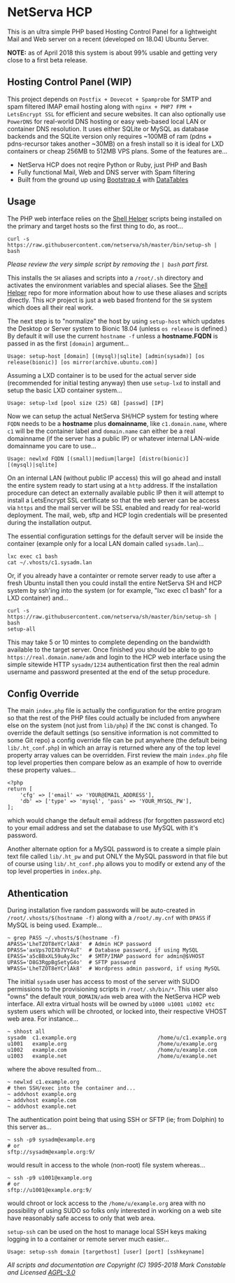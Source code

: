 # NetServa HCP

This is an ultra simple PHP based Hosting Control Panel for a lightweight
Mail and Web server on a recent (developed on 18.04) Ubuntu Server.

**NOTE:** as of April 2018 this system is about 99% usable and getting
very close to a first beta release.

## Hosting Control Panel (WIP)

This project depends on `Postfix + Dovecot + Spamprobe` for SMTP and spam
filtered IMAP email hosting along with `nginx + PHP7 FPM + LetsEncrypt
SSL` for efficient and secure websites. It can also optionally use
`PowerDNS` for real-world DNS hosting or easy web-based local LAN or
container DNS resolution. It uses either SQLite or MySQL as database
backends and the SQLite version only requires ~100MB of ram (pdns +
pdns-recursor takes another ~30MB) on a fresh install so it is ideal for
LXD containers or cheap 256MB to 512MB VPS plans. Some of the features
are...

- NetServa HCP does not reqire Python or Ruby, just PHP and Bash
- Fully functional Mail, Web and DNS server with Spam filtering
- Built from the ground up using [Bootstrap 4] with [DataTables]

## Usage

The PHP web interface relies on the [Shell Helper] scripts being installed
on the primary and target hosts so the first thing to do, as root...

    curl -s https://raw.githubusercontent.com/netserva/sh/master/bin/setup-sh | bash

_Please review the very simple script by removing the `| bash` part first._

This installs the `SH` aliases and scripts into a `/root/.sh` directory and
activates the environment variables and special aliases. See the [Shell
Helper] repo for more information about how to use these aliases and
scripts directly. This `HCP` project is just a web based frontend for the
`SH` system which does all their real work.

The next step is to "normalize" the host by using `setup-host` which
updates the Desktop or Server system to Bionic 18.04 (unless `os release`
is defined.) By default it will use the current `hostname -f` unless a
**hostname.FQDN** is passed in as the first `[domain]` argument...

    Usage: setup-host [domain] [(mysql)|sqlite] [admin(sysadm)] [os release(bionic)] [os mirror(archive.ubuntu.com)]

Assuming a LXD container is to be used for the actual server side
(recommended for initial testing anyway) then use `setup-lxd` to install
and setup the basic LXD container system...

    Usage: setup-lxd [pool size (25) GB] [passwd] [IP]

Now we can setup the actual NetServa SH/HCP system for testing where `FQDN`
needs to be a **hostname** plus **domainname**, like `c1.domain.name`,
where `c1` will be the container label and `domain.name` can either be a
real domainname (if the server has a public IP) or whatever internal
LAN-wide domainname you care to use...

    Usage: newlxd FQDN [(small)|medium|large] [distro(bionic)] [(mysql)|sqlite]

On an internal LAN (without public IP access) this will go ahead and
install the entire system ready to start using at a `http` address. If the
installation procedure can detect an externally available public IP then
it will attempt to install a LetsEncrypt SSL certificate so that the web
server can be access via `https` and the mail server will be SSL enabled
and ready for real-world deployment. The mail, web, sftp and HCP login
credentials will be presented during the installation output.

The essential configuration settings for the default server will be inside
the container (example only for a local LAN domain called `sysadm.lan`)...

    lxc exec c1 bash
    cat ~/.vhosts/c1.sysadm.lan

Or, if you already have a containter or remote server ready to use after a
fresh Ubuntu install then you could install the entire NetServa SH and HCP
system by ssh'ing into the system (or for example, "lxc exec c1 bash" for a
LXD container) and...

    curl -s https://raw.githubusercontent.com/netserva/sh/master/bin/setup-sh | bash
    setup-all

This may take 5 or 10 mintes to complete depending on the bandwidth
available to the target server. Once finished you should be able to go to
`https://real.domain.name/adm` and login to the HCP web interface using the
simple sitewide HTTP `sysadm/1234` authentication first then the real admin
username and password presented at the end of the setup procedure.

## Config Override

The main `index.php` file is actually the configuration for the entire
program so that the rest of the PHP files could actually be included from
anywhere else on the system (not just from `lib/php`) if the `INC` const
is changed. To override the default settings (so sensitive information is
not committed to some Git repo) a config override file can be put anywhere
(the default being `lib/.ht_conf.php`) in which an array is returned where
any of the top level property array values can be overridden. First review
the main `index.php` file top level properties then compare below as an
example of how to override these property values...

    <?php
    return [
        'cfg' => ['email' => 'YOUR@EMAIL_ADDRESS'],
        'db' => ['type' => 'mysql', 'pass' => 'YOUR_MYSQL_PW'],
    ];

which would change the default email address (for forgotten password etc)
to your email address and set the database to use MySQL with it's password.

Another alternate option for a MySQL password is to create a simple plain
text file called `lib/.ht_pw` and put ONLY the MySQL password in that file
but of course using `lib/.ht_conf.php` allows you to modify or extend any
of the top level properties in `index.php`.

## Athentication

During installation five random passwords will be auto-created in
`/root/.vhosts/$(hostname -f)` along with a `/root/.my.cnf` with `DPASS`
if MySQL is being used. Example...

    ~ grep PASS ~/.vhosts/$(hostname -f)
    APASS='LheTZOT8eYCrlAk8'  # Admin HCP password
    DPASS='axVps7OIXb7VY4uT'  # Database password, if using MySQL
    EPASS='a5cBBxXL59uAyJkc'  # SMTP/IMAP password for admin@$VHOST
    UPASS='D8G3RgpBgSetyG4o'  # SFTP password
    WPASS='LheTZOT8eYCrlAk8'  # Wordpress admin password, if using MySQL

The initial `sysadm` user has access to most of the server with SUDO
permissions to the provisioning scripts in `/root/.sh/bin/*`. This user
also "owns" the default `YOUR_DOMAIN/adm` web area with the NetServa HCP
web interface. All extra virtual hosts will be owned by `u1000 u1001 u1002
etc` system users which will be chrooted, or locked into, their respective
VHOST web area. For instance...

    ~ shhost all
    sysadm  c1.example.org                          /home/u/c1.example.org
    u1001   example.org                             /home/u/example.org
    u1002   example.com                             /home/u/example.com
    u1003   example.net                             /home/u/example.net

where the above resulted from...

    ~ newlxd c1.example.org
    # then SSH/exec into the container and...
    ~ addvhost example.org
    ~ addvhost example.com
    ~ addvhost example.net

The authentication point being that using SSH or SFTP (ie; from Dolphin) to
this server as...

    ~ ssh -p9 sysadm@example.org
    # or
    sftp://sysadm@example.org:9/

would result in access to the whole (non-root) file system whereas...

    ~ ssh -p9 u1001@example.org
    # or
    sftp://u1001@example.org:9/

would chroot or lock access to the `/home/u/example.org` area with no
possibility of using SUDO so folks only interested in working on a web site
have reasonably safe access to only that web area.

`setup-ssh` can be used on the host to manage local SSH keys making logging
in to a container or remote server much easier...

    Usage: setup-ssh domain [targethost] [user] [port] [sshkeyname]

_All scripts and documentation are Copyright (C) 1995-2018 Mark Constable
and Licensed [AGPL-3.0]_

[Shell Helper]: https://github.com/netserva/sh
[AGPL-3.0]: http://www.gnu.org/licenses/agpl-3.0.html
[Bootstrap 4]: https://getbootstrap.com
[DataTables]: https://datatables.net/examples/styling/bootstrap4
